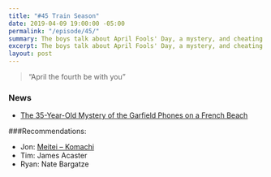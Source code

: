 ```yaml
---
title: "#45 Train Season"
date: 2019-04-09 19:00:00 -05:00
permalink: "/episode/45/"
summary: The boys talk about April Fools' Day, a mystery, and cheating in school.
excerpt: The boys talk about April Fools' Day, a mystery, and cheating in school.
layout: post
---
```


> “April the fourth be with you”

### News

- [The 35-Year-Old Mystery of the Garfield Phones on a French Beach](https://www.atlasobscura.com/articles/garfield-phone-beach)

###Recommendations:
 
- Jon: [Meitei – Komachi](https://metronrecords.bandcamp.com/album/komachi)
- Tim: James Acaster
- Ryan:  Nate Bargatze